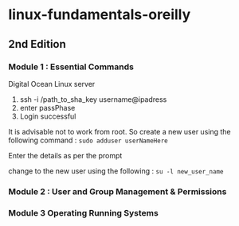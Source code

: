 # linux-fundamentals-oreilly

## 2nd Edition

### Module 1 : Essential Commands

Digital Ocean Linux server
1. ssh -i /path_to_sha_key username@ipadress
2. enter passPhase
3. Login successful

It is advisable not to work from root.
So create a new user using the following command :
`sudo adduser userNameHere`

Enter the details as per the prompt

change to the new user using the following :
`su -l new_user_name`


### Module 2 : User and Group Management & Permissions

### Module 3 Operating Running Systems